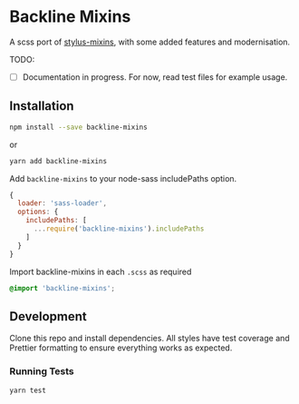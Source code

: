 # Backline Mixins

A scss port of [stylus-mixins](https://github.com/jackbrewer/stylus-mixins), with some added features and modernisation.

TODO:

- [ ] Documentation in progress. For now, read test files for example usage.

## Installation

```sh
npm install --save backline-mixins
```

or

```sh
yarn add backline-mixins
```

Add `backline-mixins` to your node-sass includePaths option.

```js
{
  loader: 'sass-loader',
  options: {
    includePaths: [
      ...require('backline-mixins').includePaths
    ]
  }
}
```

Import backline-mixins in each `.scss` as required

```scss
@import 'backline-mixins';
```

## Development

Clone this repo and install dependencies. All styles have test coverage and Prettier formatting to ensure everything works as expected.

### Running Tests

```sh
yarn test
```
